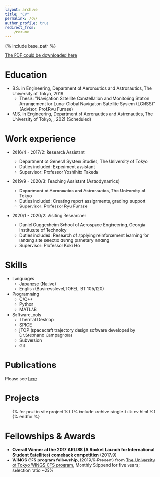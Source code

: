 ```yaml
---
layout: archive
title: "CV"
permalink: /cv/
author_profile: true
redirect_from:
  - /resume
---
```


{% include base_path %}

[The PDF could be downloaded here](/files/iiyama_keidai-CV.pdf)

Education
======
* B.S. in Engineering, Department of Aeronautics and Astronautics, The University of Tokyo, 2019 
  * Thesis: "Navigation Satellite Constellation and Monitoring Station Arrangement for Lunar Global Navigation Satellite System (LGNSS)" (Advisor: Prof.Ryu Funase)
* M.S. in Engineering, Department of Aeronautics and Astronautics, The University of Tokyo, , 2021 (Scheduled)

Work experience
======
* 2016/4 - 2017/2: Research Assistant
  * Department of General System Studies, The University of Tokyo
  * Duties included: Experiment assistant
  * Supervisor: Professor Yoshihito Takeda

* 2019/9 - 2020/3: Teaching Assistant (Astrodynamics)
  * Department of Aeronautics and Astronautics, The University of Tokyo
  * Duties included: Creating report assignments, grading, support
  * Supervisor: Professor Ryu Funase

* 2020/1 - 2020/2: Visiting Researcher
  * Daniel Guggenheim School of Aerospace Engineering, Georgia Institutute of Technoloy
  * Duties included: Research of applying reinforcement learning for landing site selectio during planetary landing 
  * Supervisor: Professor Koki Ho
  
Skills
======
* Languages
  * Japanese (Native)
  * English (Businesslevel,TOFEL iBT 105/120)
* Programming
  * C/C++
  * Python
  * MATLAB
* Software,tools
  * Thermal Desktop
  * SPICE 
  * jTOP (spacecraft trajectory design software developed by Dr.Stephano Campagnola)
  * Subversion
  * Git

Publications
======
Please see [here](/publications/)
  
Projects
======
  <ul>{% for post in site.project %}
    {% include archive-single-talk-cv.html %}
  {% endfor %}</ul>
  
  
Fellowships & Awards
======
* **Overall Winner at the 2017 ARLISS (A Rocket Launch for International Student Satellites) comeback competition** (2017/9)
* **WINGS CFS program fellowship**, (2019/9-Present) from [The University of Tokyo WINGS CFS program](http://cfs.t.u-tokyo.ac.jp/), Monthly Stippend for five years; selection ratio ~25%

